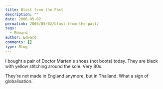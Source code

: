 ```yaml
---
title: Blast from the Past
description: ""
date: 2006-05-02
permalink: 2006/05/02/blast-from-the-past/
tags:
  - Edward
author: Edward
comments: []
type: Blog
---
```


I bought a pair of Doctor Marten\'s shoes (not boots) today. They are
black with yellow stitching around the sole. Very 80s.

They\'re not made in England anymore, but in Thailand. What a sign of
globalisation.

<!-- [![Dr Marten\'s
shoes](https://tarrant.org.uk/wp-content/uploads/2006/05/shoe-300x187.jpg){:
.alignleft .size-medium .wp-image-395 width="300" height="187"}][1] -->



[1]: https://tarrant.org.uk/wp-content/uploads/2006/05/shoe.jpg
